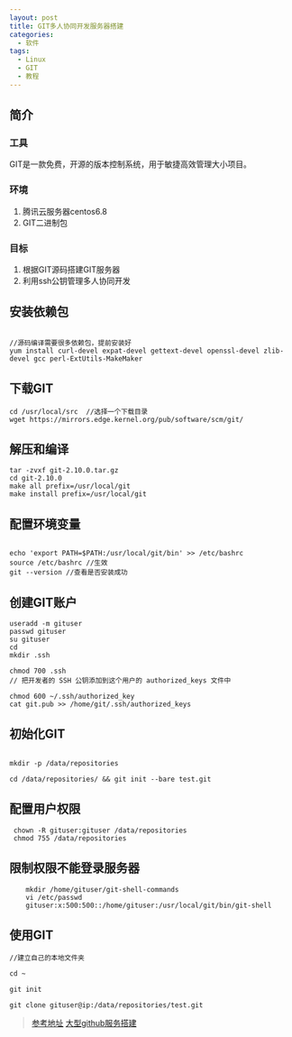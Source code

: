 ```yaml
---
layout: post
title: GIT多人协同开发服务器搭建
categories: 
  - 软件
tags:
  - Linux
  - GIT
  - 教程
---
```



## 简介

### 工具

GIT是一款免费，开源的版本控制系统，用于敏捷高效管理大小项目。

### 环境

1. 腾讯云服务器centos6.8
2. GIT二进制包

### 目标

1. 根据GIT源码搭建GIT服务器
2. 利用ssh公钥管理多人协同开发




## 安装依赖包

```shell

//源码编译需要很多依赖包，提前安装好
yum install curl-devel expat-devel gettext-devel openssl-devel zlib-devel gcc perl-ExtUtils-MakeMaker
```



## 下载GIT

```shell
cd /usr/local/src  //选择一个下载目录
wget https://mirrors.edge.kernel.org/pub/software/scm/git/ 
```



## 解压和编译

```shell
tar -zvxf git-2.10.0.tar.gz
cd git-2.10.0
make all prefix=/usr/local/git
make install prefix=/usr/local/git
```


## 配置环境变量

```shell

echo 'export PATH=$PATH:/usr/local/git/bin' >> /etc/bashrc
source /etc/bashrc //生效
git --version //查看是否安装成功
```



## 创建GIT账户
```shell
useradd -m gituser
passwd gituser
su gituser
cd
mkdir .ssh

chmod 700 .ssh
// 把开发者的 SSH 公钥添加到这个用户的 authorized_keys 文件中

chmod 600 ~/.ssh/authorized_key
cat git.pub >> /home/git/.ssh/authorized_keys

```


## 初始化GIT

```shell

mkdir -p /data/repositories

cd /data/repositories/ && git init --bare test.git
```

   

## 配置用户权限

```shell
 chown -R gituser:gituser /data/repositories
 chmod 755 /data/repositories
```


## 限制权限不能登录服务器
```shell
    mkdir /home/gituser/git-shell-commands
    vi /etc/passwd
    gituser:x:500:500::/home/gituser:/usr/local/git/bin/git-shell

```



## 使用GIT

```shell
//建立自己的本地文件夹

cd ~ 

git init

git clone gituser@ip:/data/repositories/test.git

```



> [参考地址](https://www.cnblogs.com/feige1314/p/6955430.html)
> [大型github服务搭建](https://www.cnblogs.com/fly_dragon/p/8718614.html)